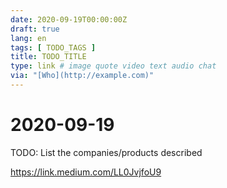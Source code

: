```yaml
---
date: 2020-09-19T00:00:00Z
draft: true
lang: en
tags: [ TODO_TAGS ]
title: TODO_TITLE
type: link # image quote video text audio chat
via: "[Who](http://example.com)"
---
```



# 2020-09-19

TODO: List the companies/products described

https://link.medium.com/LL0JvjfoU9
